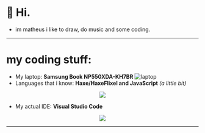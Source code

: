 # 👋 Hi.
- im matheus i like to draw, do music and some coding.
-------
# my coding stuff:
- My laptop: **Samsung Book NP550XDA-KH7BR**
![laptop](https://github.com/Matheus2120/Matheus2120/assets/68753627/62acf903-2c43-4d12-abbf-504f2e27740b)
- Languages that i know: **Haxe/HaxeFlixel and JavaScript** _(a little bit)_
<p align="center">
  <a href="https://skillicons.dev">
    <img src="https://skillicons.dev/icons?i=haxe,haxeflixel,js" />
  </a>
</p>

- My actual IDE: **Visual Studio Code**
<p align="center">
  <a href="https://skillicons.dev">
    <img src="https://skillicons.dev/icons?i=vscode" />
  </a>
</p>

-------
